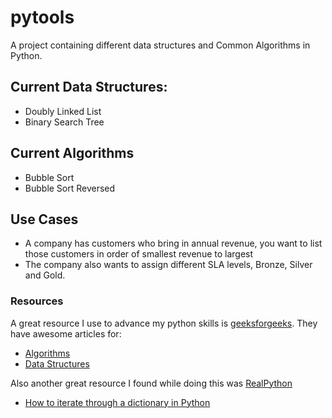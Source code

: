 # pytools

A project containing different data structures and Common Algorithms in Python.

## Current Data Structures:

- Doubly Linked List
- Binary Search Tree

## Current Algorithms

- Bubble Sort
- Bubble Sort Reversed

## Use Cases

- A company has customers who bring in annual revenue, you want to list those customers in order of smallest revenue to largest
- The company also wants to assign different SLA levels, Bronze, Silver and Gold.

### Resources

A great resource I use to advance my python skills is [geeksforgeeks](https://geeksforgeeks.com/).
They have awesome articles for:

- [Algorithms](https://www.geeksforgeeks.org/fundamentals-of-algorithms/)
- [Data Structures](https://www.geeksforgeeks.org/data-structures/)

Also another great resource I found while doing this was [RealPython](https://realpython.com/)

- [How to iterate through a dictionary in Python](https://realpython.com/iterate-through-dictionary-python/)
